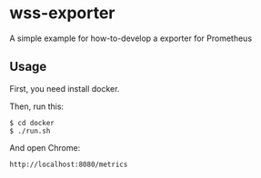 # wss-exporter

A simple example for how-to-develop a exporter for Prometheus

## Usage

First, you need install docker.

Then, run this:
```
$ cd docker
$ ./run.sh
```

And open Chrome:
```
http://localhost:8080/metrics
```
